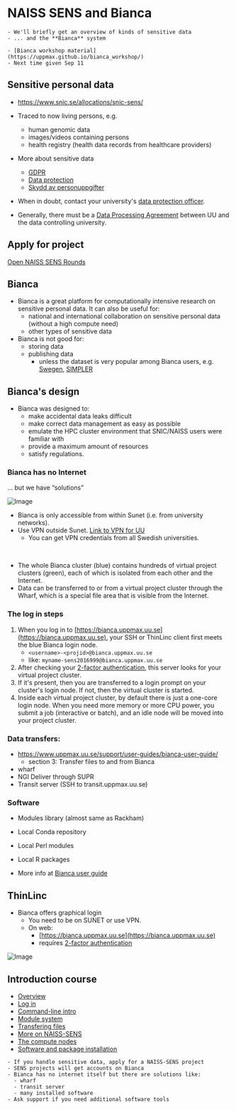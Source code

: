 # NAISS SENS and Bianca
```{objectives}
- We'll briefly get an overview of kinds of sensitive data
- ... and the **Bianca** system
```

```{Admonition} The Bianca workshop
- [Bianca workshop material](https://uppmax.github.io/bianca_workshop/)
- Next time given Sep 11
```

## Sensitive personal data

- <https://www.snic.se/allocations/snic-sens/>
- Traced to now living persons, e.g.
  - human genomic data
  - images/videos containing persons
  - health registry (health data records from healthcare providers)
- More about sensitive data
  - [GDPR](https://gdpr.eu/)
  - [Data protection](https://ec.europa.eu/info/law/law-topic/data-protection_en)
  - [Skydd av personuppgifter](https://ec.europa.eu/info/law/law-topic/data-protection_sv)
  
- When in doubt, contact your university's [data protection officer](https://www.uppmax.uu.se/support/faq/general-miscellaneous-faq/sensitive+data+questions/).
- Generally, there must be a [Data Processing Agreement](https://www.uppmax.uu.se/support/faq/general-miscellaneous-faq/how-to-establish-a-puba-with-uu/) between UU and the data controlling university.

## Apply for project
[Open NAISS SENS Rounds](https://supr.naiss.se/round/open_type/?type=NAISS+SENS)

## Bianca
- Bianca is a great platform for computationally intensive research on sensitive personal data. It can also be useful for:
  - national and international collaboration on sensitive personal data (without a high compute need)
  - other types of sensitive data
- Bianca is not good for:
  - storing data
  - publishing data
     - unless the dataset is very popular among Bianca users, e.g. [Swegen](https://snd.gu.se/en/catalogue/study/ext0285), [SIMPLER](https://www.simpler4health.se/)

 
## Bianca's design

- Bianca was designed to:
  - make accidental data leaks difficult
  - make correct data management as easy as possible
  - emulate the HPC cluster environment that SNIC/NAISS users were familiar with
  - provide a maximum amount of resources
  - satisfy regulations.

### Bianca has no Internet
... but we have “solutions”

![Image](./img/biancaorganisation-01.png)

- Bianca is only accessible from within Sunet (i.e. from university networks).
- Use VPN outside Sunet. [Link to VPN for UU](https://mp.uu.se/en/web/info/stod/it-telefoni/it-support/network-on-campus/vpn-service)
  - You can get VPN credentials from all Swedish universities.

<br>

- The whole Bianca cluster (blue) contains hundreds of virtual project clusters (green), each of which is isolated from each other and the Internet.
- Data can be transferred to or from a virtual project cluster through the Wharf, which is a special file area that is visible from the Internet.

### The log in steps
1. When you log in to [https://bianca.uppmax.uu.se](https://bianca.uppmax.uu.se), your SSH or ThinLinc client first meets the blue Bianca login node.
    - `<username>-<projid>@bianca.uppmax.uu.se`
    - like: `myname-sens2016999@bianca.uppmax.uu.se`
2. After checking your [2-factor authentication](https://www.uppmax.uu.se/support/user-guides/setting-up-two-factor-authentication/), this server looks for your virtual project cluster.
3. If it's present, then you are transferred to a login prompt on your cluster's login node. If not, then the virtual cluster is started.
4. Inside each virtual project cluster, by default there is just a one-core login node. When you need more memory or more CPU power, you submit a job (interactive or batch), and an idle node will be moved into your project cluster.


### Data transfers:
- <https://www.uppmax.uu.se/support/user-guides/bianca-user-guide/> 
  - section 3: Transfer files to and from Bianca
- wharf
- NGI Deliver through SUPR
- Transit server (SSH to transit.uppmax.uu.se)

### Software

- Modules library (almost same as Rackham)
- Local Conda repository
- Local Perl modules
- Local R packages

- More info at [Bianca user guide](https://www.uppmax.uu.se/support/user-guides/bianca-user-guide/)


## ThinLinc

- Bianca offers graphical login
  - You need to be on SUNET or use VPN. 
  - On web:
    - [https://bianca.uppmax.uu.se](https://bianca.uppmax.uu.se)
    - requires [2-factor authentication](https://www.uppmax.uu.se/support/user-guides/setting-up-two-factor-authentication/)

 
![Image](./img/Thinlinc2.jpg)


## Introduction course
- [Overview](https://uppmax.github.io/bianca_workshop/overview/)
- [Log in](https://uppmax.github.io/bianca_workshop/login_bianca/)
- [Command-line intro](https://uppmax.github.io/bianca_workshop/commandline/)
- [Module system](https://uppmax.github.io/bianca_workshop/modules1/)
- [Transfering files](https://uppmax.github.io/bianca_workshop/transfer)
- [More on NAISS-SENS](https://uppmax.github.io/bianca_workshop/naiss-sens-bianca/)
- [The compute nodes](https://uppmax.github.io/bianca_workshop/slurm-intro/)
- [Software and package installation](https://uppmax.github.io/bianca_workshop/install/)




 ```{keypoints}
 - If you handle sensitive data, apply for a NAISS-SENS project
 - SENS projects will get accounts on Bianca
 - Bianca has no internet itself but there are solutions like:
   - wharf
   - transit server
   - many installed software
 - Ask support if you need additional software tools
 ```
